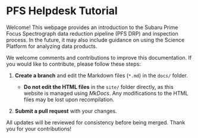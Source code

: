 # PFS Helpdesk Tutorial

Welcome! 
This webpage provides an introduction to the Subaru Prime Focus Spectrograph data reduction pipeline (PFS DRP) and inspection process. In the future, it may also include guidance on using the Science Platform for analyzing data products.

We welcome comments and contributions to improve this documentation. If you would like to contribute, please follow these steps:

1. **Create a branch** and edit the Markdown files (`*.md`) in the `docs/` folder.
   - **Do not edit the HTML files** in the `site/` folder directly, as this website is managed using *MkDocs*. Any modifications to the HTML files may be lost upon recompilation.

2. **Submit a pull request** with your changes.

All updates will be reviewed for consistency before being merged.
Thank you for your contributions!
